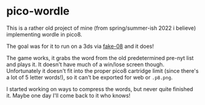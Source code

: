 # pico-wordle

This is a rather old project of mine (from spring/summer-ish 2022 i believe) implementing wordle in pico8.

The goal was for it to run on a 3ds via [fake-08](https://github.com/jtothebell/fake-08) and it does!

The game works, it grabs the word from the old predetermined pre-nyt list and plays it. It doesn't have much of a win/lose screen though. Unfortunately it doesn't fit into the proper pico8 cartridge limit (since there's a lot of 5 letter words!), so it can't be exported for web or `.p8.png`. 

I started working on ways to compress the words, but never quite finished it. Maybe one day I'll come back to it who knows!
